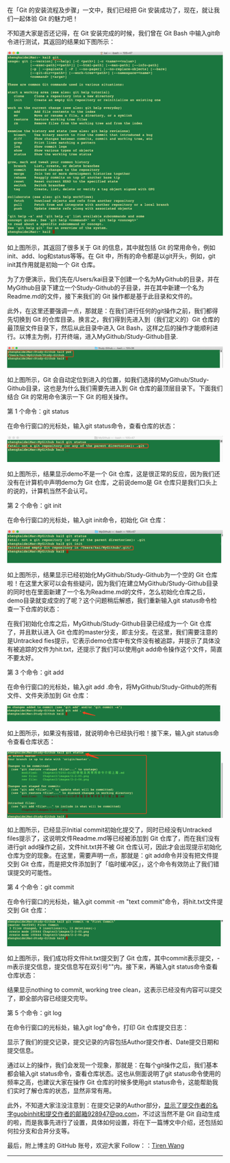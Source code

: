在「Git 的安装流程及步骤」一文中，我们已经把 Git 安装成功了，现在，就让我们一起体验 Git 的魅力吧！

不知道大家是否还记得，在 Git 安装完成的时候，我们曾在 Git Bash 中输入git命令进行测试，其返回的结果如下图所示：

![2-1-06](images/2-1-06.png)

如上图所示，其返回了很多关于 Git 的信息，其中就包括 Git 的常用命令，例如init、add、log和status等等。在 Git 中，所有的命令都是以git开头，例如，git init其作用就是初始一个 Git 仓库。

为了方便演示，我们先在/Users/kai目录下创建一个名为MyGithub的目录，并在MyGithub目录下建立一个Study-Github的子目录，并在其中新建一个名为Readme.md的文件，接下来我们的 Git 操作都是基于此目录和文件的。

此外，在这里还要强调一点，那就是：在我们进行任何的git操作之前，我们都得先切换到 Git 的仓库目录。换言之，我们得到先进入到（我们定义的）Git 仓库的最顶层文件目录下，然后从此目录中进入 Git Bash，这样之后的操作才能顺利进行。以博主为例，打开终端，进入MyGithub/Study-Github目录.

![2-2-05](images/2-2-05.png)

如上图所示，Git 会自动定位到进入的位置，如我们选择的MyGithub/Study-Github目录，这也是为什么我们需要先进入到 Git 仓库的最顶层目录下。下面我们结合 Git 的常用命令演示一下 Git 的相关操作。

第 1 个命令：git status

在命令行窗口的光标处，输入git status命令，查看仓库的状态：

![2-2-06](images/2-2-01.png)

如上图所示，结果显示demo不是一个 Git 仓库，这是很正常的反应，因为我们还没有在计算机中声明demo为 Git 仓库，之前说demo是 Git 仓库只是我们口头上的说的，计算机当然不会认可。

第 2 个命令：git init

在命令行窗口的光标处，输入git init命令，初始化 Git 仓库：

![2-2-02](images/2-2-02.png)

如上图所示，结果显示已经初始化MyGithub/Study-Github为一个空的 Git 仓库啦！在这里大家可以会有些疑问，因为我们在建立MyGithub/Study-Github目录的同时也在里面新建了一个名为Readme.md的文件，怎么初始化仓库之后，demo目录就变成空的了呢？这个问题稍后解惑，我们重新输入git status命令检查一下仓库的状态：

在我们初始化仓库之后，MyGithub/Study-Github目录已经成为一个 Git 仓库了，并且默认进入 Git 仓库的master分支，即主分支。在这里，我们需要注意的是Untracked fies提示，它表示demo仓库中有文件没有被追踪，并提示了具体没有被追踪的文件为hit.txt，还提示了我们可以使用git add命令操作这个文件，简直不要太好。

第 3 个命令：git add

在命令行窗口的光标处，输入git add .命令，将MyGithub/Study-Github的所有文件、文件夹添加到 Git 仓库：

![2-2-07](images/2-2-07.png)

如上图所示，如果没有报错，就说明命令已经执行啦！接下来，输入git status命令查看仓库状态：

![2-2-08](images/2-2-08.png)

如上图所示，已经显示Initial commit初始化提交了，同时已经没有Untracked files提示了，这说明文件Readme.md等已经被添加到 Git 仓库了，而在我们没有进行git add操作之前，文件hit.txt并不被 Git 仓库认可，因此才会出现提示初始化仓库为空的现象。在这里，需要声明一点，那就是：git add命令并没有把文件提交到 Git 仓库，而是把文件添加到了「临时缓冲区」，这个命令有效防止了我们错误提交的可能性。

第 4 个命令：git commit

在命令行窗口的光标处，输入git commit -m "text commit"命令，将hit.txt文件提交到 Git 仓库：

![2-2-09](images/2-2-09.png)

如上图所示，我们成功将文件hit.txt提交到了 Git 仓库，其中commit表示提交，-m表示提交信息，提交信息写在双引号""内。接下来，再输入git status命令查看仓库状态：

结果显示nothing to commit, working tree clean，这表示已经没有内容可以提交了，即全部内容已经提交完毕。

第 5 个命令：git log

在命令行窗口的光标处，输入git log"命令，打印 Git 仓库提交日志：

显示了我们的提交记录，提交记录的内容包括Author提交作者、Date提交日期和提交信息。

通过以上的操作，我们会发现一个现象，那就是：在每个git操作之后，我们基本都会输入git status命令，查看仓库状态。这也从侧面说明了git status命令使用的频率之高，也建议大家在操作 Git 仓库的时候多使用git status命令，这能帮助我们实时了解仓库的状态，显然非常有用。

此外，不知道大家注没注意到：在提交记录的Author部分，显示了提交作者的名字guobinhit和提交作者的邮箱928947@qq.com，不过这当然不是 Git 自动生成的啦，而是我事先进行了设置，具体如何设置，将在下一篇博文中介绍，还包括如何拉分支和合并分支等。



最后，附上博主的 GitHub 账号，欢迎大家 Follow：：[Tiren Wang](https://github.com/TirenWang)

------------------------------------------------

